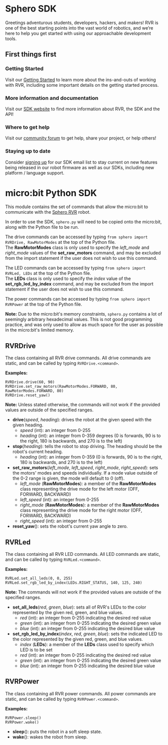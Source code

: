 # Sphero SDK

Greetings adventurous students, developers, hackers, and makers!  RVR is one of the best starting points into the vast world of robotics, and we’re here to help you get started with using our approachable development tools.

## First things first

### Getting Started

Visit our [Getting Started](http://sdk.sphero.com/getting_started) to learn more about the ins-and-outs of working with RVR, including some important details on the getting started process.

### More information and documentation

Visit our [SDK website](sdk.sphero.com) to find more information about RVR, the SDK and the API!

### Where to get help

Visit our [community forum](https://community.sphero.com/c/advanced-programming) to get help, share your project, or help others!

### Staying up to date

Consider [signing up](http://sdk.sphero.com/sign-up) for our SDK email list to stay current on new features being released in our robot firmware as well as our SDKs, including new platform / language support.

# micro:bit Python SDK

This module contains the set of commands that allow the micro:bit to communicate with the [Sphero RVR](https://www.sphero.com/rvr) robot.

In order to use the SDK, `sphero.py` will need to be copied onto the micro:bit, along with the Python file to be run.

The drive commands can be accessed by typing `from sphero import RVRDrive, RawMotorModes` at the top of the Python file.
<br>The **RawMotorModes** class is only used to specify the _left\_mode_ and _right\_mode_ values of the **set\_raw\_motors** command, and may be excluded from the import statement if the user does not wish to use this command.

The LED commands can be accessed by typing `from sphero import RVRLed, LEDs` at the top of the Python file.
<br>The **LEDs** class is only used to specify the _index_ value of the **set\_rgb\_led\_by\_index** command, and may be excluded from the import statement if the user does not wish to use this command.

The power commands can be accessed by typing `from sphero import RVRPower` at the top of the Python file.

**Note:** Due to the micro:bit's memory constraints, `sphero.py` contains a lot of seemingly arbitrary hexadecimal values. This is not good programming practice, and was only used to allow as much space for the user as possible in the micro:bit's limited memory.


## RVRDrive

The class containing all RVR drive commands. All drive commands are static, and can be called by typing `RVRDrive.<command>`.
    
**Examples:**
    
    RVRDrive.drive(60, 90)
    RVRDrive.set_raw_motors(RawMotorModes.FORWARD, 80, RawMotorModes.FORWARD, 80)
    RVRDrive.reset_yaw()
   
**Note:** Unless stated otherwise, the commands will not work if the provided values are outside of the specified ranges.

* **drive**(*speed*, *heading*): drives the robot at the given speed with the given heading.
  * *speed* (int): an integer from 0-255
  * *heading* (int): an integer from 0-359 degrees (0 is forwards, 90 is to the right, 180 is backwards, and 270 is to the left)
* **stop**(*heading*): tells the robot to stop driving. The heading should be the robot's current heading.
  * *heading* (int): an integer from 0-359 (0 is forwards, 90 is to the right, 180 is backwards, and 270 is to the left)
* **set\_raw\_motors**(*left\_mode*, *left\_speed*, *right\_mode*, *right\_speed*): sets the motors' modes and speeds individually. If a mode value outside of the 0-2 range is given, the mode will default to 0 (off).
  * *left\_mode* (**RawMotorModes**): a member of the **RawMotorModes** class representing the drive mode for the left motor (OFF, FORWARD, BACKWARD)
  * *left\_speed* (int): an integer from 0-255
  * *right\_mode* (**RawMotorModes**): a member of the **RawMotorModes** class representing the drive mode for the right motor (OFF, FORWARD, BACKWARD)
  * *right\_speed* (int): an integer from 0-255
* **reset\_yaw**(): sets the robot's current yaw angle to zero.

## RVRLed

The class containing all RVR LED commands. All LED commands are static, and can be called by typing `RVRLed.<command>`.
    
**Examples:**

    RVRLed.set_all_leds(0, 0, 255)
    RVRLed.set_rgb_led_by_index(LEDs.RIGHT_STATUS, 140, 125, 240)
    
**Note:** The commands will not work if the provided values are outside of the specified ranges.

* **set\_all\_leds**(*red*, *green*, *blue*): sets all of RVR's LEDs to the color represented by the given red, green, and blue values.
  * *red* (int): an integer from 0-255 indicating the desired red value
  * *green* (int): an integer from 0-255 indicating the desired green value
  * *blue* (int): an integer from 0-255 indicating the desired blue value
* **set\_rgb\_led\_by\_index**(*index*, *red*, *green*, *blue*): sets the indicated LED to the color represented by the given red, green, and blue values.
  * *index* (**LEDs**): a member of the **LEDs** class used to specify which LED is to be set
  * *red* (int): an integer from 0-255 indicating the desired red value
  * *green* (int): an integer from 0-255 indicating the desired green value
  * *blue* (int): an integer from 0-255 indicating the desired blue value

## RVRPower

The class containing all RVR power commands. All power commands are static, and can be called by typing `RVRPower.<command>`.

**Examples:**

    RVRPower.sleep()
    RVRPower.wake()

* **sleep**(): puts the robot in a soft sleep state.
* **wake**(): wakes the robot from sleep.
